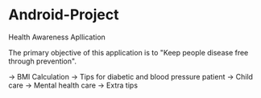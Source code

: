 # Android-Project
Health Awareness Apllication

The primary objective of this application is to "Keep people disease free through prevention".



-> BMI Calculation
-> Tips for diabetic and blood pressure patient
-> Child care
-> Mental health care
-> Extra tips
